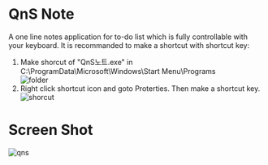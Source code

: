 # QnS Note
A one line notes application for to-do list which is fully controllable with your keyboard.
It is recommanded to make a shortcut with shortcut key:
1. Make shorcut of "QnS노트.exe" in C:\ProgramData\Microsoft\Windows\Start Menu\Programs  
![folder](https://user-images.githubusercontent.com/14046775/39620557-8a633bcc-4fc6-11e8-88fb-97421e3dd9fe.png)  
1. Right click shortcut icon and goto Proterties. Then make a shortcut key.  
![shorcut](https://user-images.githubusercontent.com/14046775/39620807-5d4e31ae-4fc7-11e8-8d3b-a272a3709ea4.png)  
# Screen Shot
![qns](https://user-images.githubusercontent.com/14046775/39620124-1523a4ba-4fc5-11e8-8a86-d423e98b0f25.jpg)  